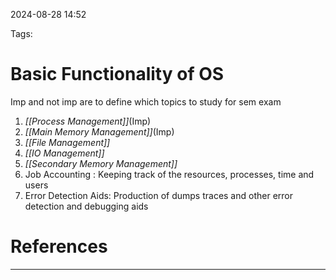
2024-08-28 14:52

Tags:

# Basic Functionality of OS

Imp and not imp are to define which topics to study for sem exam
1. *[[Process Management]]*(Imp)
2. *[[Main Memory Management]]*(Imp)
3. *[[File Management]]*
4. *[[IO Management]]*
5. *[[Secondary Memory Management]]*
6. Job Accounting : Keeping track of the resources, processes, time and users
7. Error Detection Aids: Production of dumps traces and other error detection and debugging aids

# References
---


	